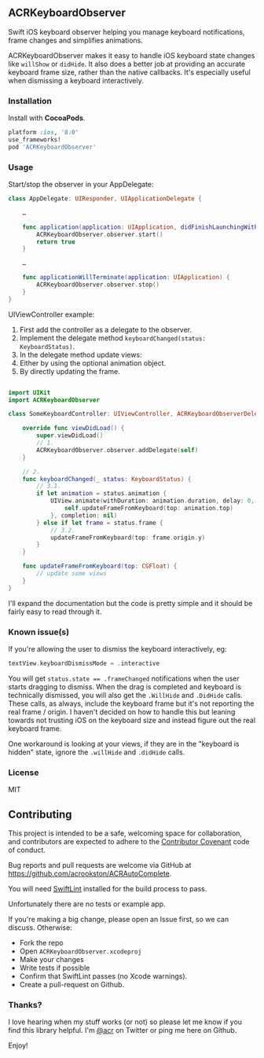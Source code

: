## ACRKeyboardObserver

Swift iOS keyboard observer helping you manage keyboard notifications, frame changes and simplifies animations.

ACRKeyboardObserver makes it easy to handle iOS keyboard state changes like `willShow` or `didHide`. It also does a better job at providing an accurate keyboard frame size, rather than the native callbacks. It's especially useful when dismissing a keyboard interactively.


### Installation

Install with **CocoaPods**.

```ruby
platform :ios, '8.0'
use_frameworks!
pod 'ACRKeyboardObserver'
```


### Usage

Start/stop the observer in your AppDelegate:

```swift
class AppDelegate: UIResponder, UIApplicationDelegate {

    …

    func application(application: UIApplication, didFinishLaunchingWithOptions launchOptions: [NSObject: AnyObject]?) -> Bool {
        ACRKeyboardObserver.observer.start()
        return true
    }

    …

    func applicationWillTerminate(application: UIApplication) {
        ACRKeyboardObserver.observer.stop()
    }
}
```

UIViewController example:

1. First add the controller as a delegate to the observer.
2. Implement the delegate method `keyboardChanged(status: KeyboardStatus)`.
3. In the delegate method update views:
  1. Either by using the optional animation object.
  2. By directly updating the frame.

```swift

import UIKit
import ACRKeyboardObserver

class SomeKeyboardController: UIViewController, ACRKeyboardObserverDelegate {

    override func viewDidLoad() {
        super.viewDidLoad()
        // 1.
        ACRKeyboardObserver.observer.addDelegate(self)
    }

    // 2.
    func keyboardChanged(_ status: KeyboardStatus) {
        // 3.1.
        if let animation = status.animation {
            UIView.animate(withDuration: animation.duration, delay: 0, options: animation.option, animations: { () -> Void in
                self.updateFrameFromKeyboard(top: animation.top)
            }, completion: nil)
        } else if let frame = status.frame {
            // 3.2.
            updateFrameFromKeyboard(top: frame.origin.y)
        }
    }

    func updateFrameFromKeyboard(top: CGFloat) {
        // update some views
    }
}
```

I'll expand the documentation but the code is pretty simple and it should be fairly easy to read through it.

### Known issue(s)

If you're allowing the user to dismiss the keyboard interactively, eg:

```swift
textView.keyboardDismissMode = .interactive
```

You will get `status.state == .frameChanged` notifications when the user starts dragging to dismiss. When the drag is completed and keyboard is technically dismissed, you will also get the `.WillHide` and `.DidHide` calls. These calls, as always, include the keyboard frame but it's not reporting the real frame / origin. I haven't decided on how to handle this but leaning towards not trusting iOS on the keyboard size and instead figure out the real keyboard frame.

One workaround is looking at your views, if they are in the "keyboard is hidden" state, ignore the `.willHide` and `.didHide` calls.

### License

MIT

## Contributing

This project is intended to be a safe, welcoming space for collaboration, and contributors are expected to adhere to the [Contributor Covenant](http://contributor-covenant.org) code of conduct.

Bug reports and pull requests are welcome via GitHub at https://github.com/acrookston/ACRAutoComplete.

You will need [SwiftLint](https://github.com/realm/SwiftLint) installed for the build process to pass.

Unfortunately there are no tests or example app.

If you're making a big change, please open an Issue first, so we can discuss. Otherwise:

- Fork the repo
- Open `ACRKeyboardObserver.xcodeproj`
- Make your changes
- Write tests if possible
- Confirm that SwiftLint passes (no Xcode warnings).
- Create a pull-request on Github.

### Thanks?

I love hearing when my stuff works (or not) so please let me know if you find this library helpful. I'm [@acr](http://twitter.com/acr) on Twitter or ping me here on Github.

Enjoy!
